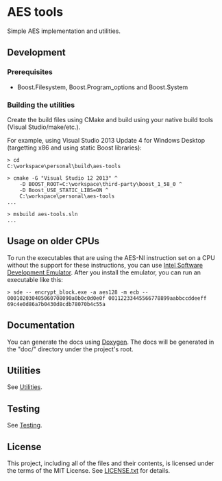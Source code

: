 # AES tools

Simple AES implementation and utilities.

## Development

### Prerequisites

* Boost.Filesystem, Boost.Program_options and Boost.System

### Building the utilities

Create the build files using CMake and build using your native build tools
(Visual Studio/make/etc.).

For example, using Visual Studio 2013 Update 4 for Windows Desktop (targetting
x86 and using static Boost libraries):

    > cd
    C:\workspace\personal\build\aes-tools

    > cmake -G "Visual Studio 12 2013" ^
        -D BOOST_ROOT=C:\workspace\third-party\boost_1_58_0 ^
        -D Boost_USE_STATIC_LIBS=ON ^
        C:\workspace\personal\aes-tools
    ...

    > msbuild aes-tools.sln
    ...

## Usage on older CPUs

To run the executables that are using the AES-NI instruction set on a CPU
without the support for these instructions, you can use [Intel Software
Development Emulator].
After you install the emulator, you can run an executable like this:

    > sde -- encrypt_block.exe -a aes128 -m ecb -- 000102030405060708090a0b0c0d0e0f 00112233445566778899aabbccddeeff
    69c4e0d86a7b0430d8cdb78070b4c55a

[Intel Software Development Emulator]: https://software.intel.com/en-us/articles/intel-software-development-emulator

## Documentation

You can generate the docs using [Doxygen].
The docs will be generated in the "doc/" directory under the project's root.

[Doxygen]: http://www.stack.nl/~dimitri/doxygen/

## Utilities

See [Utilities].

[Utilities]: utils/README.md

## Testing

See [Testing].

[Testing]: test/README.md

## License

This project, including all of the files and their contents, is licensed under
the terms of the MIT License.
See [LICENSE.txt] for details.

[LICENSE.txt]: LICENSE.txt
